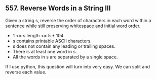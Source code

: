 ## 557. Reverse Words in a String III

Given a string s, reverse the order of characters in each word within a sentence while still preserving whitespace and initial word order.

* 1 <= s.length <= 5 * 104
* s contains printable ASCII characters.
* s does not contain any leading or trailing spaces.
* There is at least one word in s.
* All the words in s are separated by a single space.

If I use python, this question will turn into very easy. We can split and reverse each value.